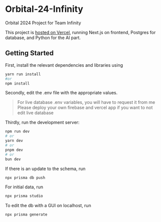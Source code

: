 # Orbital-24-Infinity

Orbital 2024 Project for Team Infinity

This project is [hosted on Vercel](https://orbital-24-infinity.vercel.app/login), running Next.js on frontend, Postgres for database, and Python for the AI part.

## Getting Started

First, install the relevant dependencies and libraries using

```bash
yarn run install
#or
npm install
```

Secondly, edit the .env file with the appropriate values.
>For live database .env variables, you will have to request it from me
>Please deploy your own firebase and vercel app if you want to not edit live database

Thirdly, run the development server:

```bash
npm run dev
# or
yarn dev
# or
pnpm dev
# or
bun dev
```


If there is an update to the schema, run
```bash
npx prisma db push
```

For initial data, run
```bash
npx prisma studio
```

To edit the db with a GUI on localhost, run
```bash
npx prisma generate
```